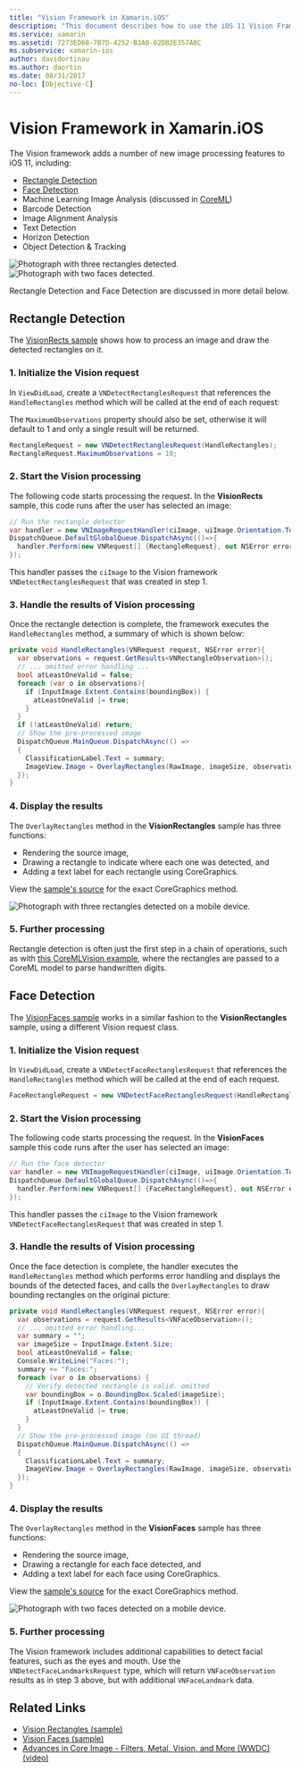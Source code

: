 ```yaml
---
title: "Vision Framework in Xamarin.iOS"
description: "This document describes how to use the iOS 11 Vision Framework in Xamarin.iOS. Specifically, it discusses rectangle detection and face detection."
ms.service: xamarin
ms.assetid: 7273ED68-7B7D-4252-B3A0-02DB2E357A8C
ms.subservice: xamarin-ios
author: davidortinau
ms.author: daortin
ms.date: 08/31/2017
no-loc: [Objective-C]
---
```


# Vision Framework in Xamarin.iOS

The Vision framework adds a number of new image processing features to iOS 11,
including:

- [Rectangle Detection](#rectangles)
- [Face Detection](#faces)
- Machine Learning Image Analysis (discussed in [CoreML](~/ios/platform/introduction-to-ios11/coreml.md))
- Barcode Detection
- Image Alignment Analysis
- Text Detection
- Horizon Detection
- Object Detection & Tracking

![Photograph with three rectangles detected.](vision-images/found-rectangles-tiny.png) ![Photograph with two faces detected.](vision-images/xamarin-home-faces-tiny.png)

Rectangle Detection and Face Detection are discussed in more detail below.

<a name="rectangles"></a>

## Rectangle Detection

The [VisionRects sample](/samples/xamarin/ios-samples/ios11-visionrectangles) shows
how to process an image and draw the detected rectangles on it.

### 1. Initialize the Vision request

In `ViewDidLoad`, create a `VNDetectRectanglesRequest` that references
the `HandleRectangles` method which will be called at the end of each request:

The `MaximumObservations` property should also be set, otherwise it will default to 1 and only a single result will be returned.

```csharp
RectangleRequest = new VNDetectRectanglesRequest(HandleRectangles);
RectangleRequest.MaximumObservations = 10;
```

### 2. Start the Vision processing

The following code starts processing the request. In the **VisionRects** sample, this code runs after the user has selected an image:

```csharp
// Run the rectangle detector
var handler = new VNImageRequestHandler(ciImage, uiImage.Orientation.ToCGImagePropertyOrientation(), new VNImageOptions());
DispatchQueue.DefaultGlobalQueue.DispatchAsync(()=>{
  handler.Perform(new VNRequest[] {RectangleRequest}, out NSError error);
});
```

This handler passes the `ciImage` to the Vision framework `VNDetectRectanglesRequest` that was created in step 1.

### 3. Handle the results of Vision processing

Once the rectangle detection is complete, the framework executes the `HandleRectangles` method,
a summary of which is shown below:

```csharp
private void HandleRectangles(VNRequest request, NSError error){
  var observations = request.GetResults<VNRectangleObservation>();
  // ... omitted error handling ...
  bool atLeastOneValid = false;
  foreach (var o in observations){
    if (InputImage.Extent.Contains(boundingBox)) {
      atLeastOneValid |= true;
    }
  }
  if (!atLeastOneValid) return;
  // Show the pre-processed image
  DispatchQueue.MainQueue.DispatchAsync(() =>
  {
    ClassificationLabel.Text = summary;
    ImageView.Image = OverlayRectangles(RawImage, imageSize, observations);
  });
}
```

### 4. Display the results

The `OverlayRectangles` method in the **VisionRectangles** sample has three functions:

- Rendering the source image,
- Drawing a rectangle to indicate where each one was detected, and
- Adding a text label for each rectangle using CoreGraphics.

View the [sample's source](/samples/xamarin/ios-samples/ios11-visionrectangles)
for the exact CoreGraphics method.

![Photograph with three rectangles detected on a mobile device.](vision-images/found-rectangles-phone-sml.png)

### 5. Further processing

Rectangle detection is often just the first step in a chain of operations,
such as with [this CoreMLVision example](~/ios/platform/introduction-to-ios11/coreml.md#coremlvision),
where the rectangles are passed to a CoreML model to parse handwritten digits.

<a name="faces"></a>

## Face Detection

The [VisionFaces sample](/samples/xamarin/ios-samples/ios11-visionfaces) works in
a similar fashion to the **VisionRectangles** sample, using a different
Vision request class.

### 1. Initialize the Vision request

In `ViewDidLoad`, create a `VNDetectFaceRectanglesRequest` that references the `HandleRectangles` method which will be called at the end of each request.

```csharp
FaceRectangleRequest = new VNDetectFaceRectanglesRequest(HandleRectangles);
```

### 2. Start the Vision processing

The following code starts processing the request. In the **VisionFaces** sample this code runs after the user has selected an image:

```csharp
// Run the face detector
var handler = new VNImageRequestHandler(ciImage, uiImage.Orientation.ToCGImagePropertyOrientation(), new VNImageOptions());
DispatchQueue.DefaultGlobalQueue.DispatchAsync(()=>{
  handler.Perform(new VNRequest[] {FaceRectangleRequest}, out NSError error);
});
```

This handler passes the `ciImage` to the Vision framework `VNDetectFaceRectanglesRequest` that was created in step 1.

### 3. Handle the results of Vision processing

Once the face detection is complete, the handler executes the `HandleRectangles` method
which performs error handling and displays the bounds of the detected faces, and calls the
`OverlayRectangles` to draw bounding rectangles on the original picture:

```csharp
private void HandleRectangles(VNRequest request, NSError error){
  var observations = request.GetResults<VNFaceObservation>();
  // ... omitted error handling...
  var summary = "";
  var imageSize = InputImage.Extent.Size;
  bool atLeastOneValid = false;
  Console.WriteLine("Faces:");
  summary += "Faces:";
  foreach (var o in observations) {
    // Verify detected rectangle is valid. omitted
    var boundingBox = o.BoundingBox.Scaled(imageSize);
    if (InputImage.Extent.Contains(boundingBox)) {
      atLeastOneValid |= true;
    }
  }
  // Show the pre-processed image (on UI thread)
  DispatchQueue.MainQueue.DispatchAsync(() =>
  {
    ClassificationLabel.Text = summary;
    ImageView.Image = OverlayRectangles(RawImage, imageSize, observations);
  });
}
```

### 4. Display the results

The `OverlayRectangles` method in the **VisionFaces** sample has three functions:

- Rendering the source image,
- Drawing a rectangle for each face detected, and
- Adding a text label for each face using CoreGraphics.

View the [sample's source](/samples/xamarin/ios-samples/ios11-visionfaces) for the exact CoreGraphics method.

![Photograph with two faces detected on a mobile device.](vision-images/found-faces-phone-sml.png)

### 5. Further processing

The Vision framework includes additional capabilities to detect
facial features, such as the eyes and mouth. Use the
`VNDetectFaceLandmarksRequest` type, which will return
`VNFaceObservation` results as in step 3 above, but with additional
`VNFaceLandmark` data.

## Related Links

- [Vision Rectangles (sample)](/samples/xamarin/ios-samples/ios11-visionrectangles)
- [Vision Faces (sample)](/samples/xamarin/ios-samples/ios11-visionfaces)
- [Advances in Core Image - Filters, Metal, Vision, and More (WWDC) (video)](https://developer.apple.com/videos/play/wwdc2017/510/)